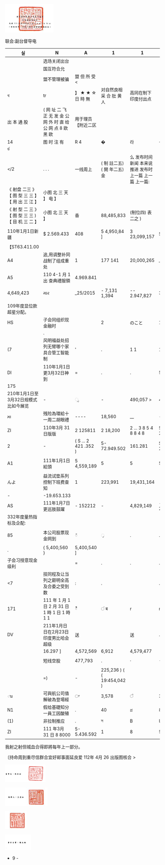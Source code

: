 

![0_image_0.png](0_image_0.png)

联会:副台督导电

|  실                                  | N                                                               | A                    | 1                            | 1                     |                   |              |               |                             |                 |                  |                   |             |                 |               |                 |               |              |           |              |
|--------------------------------------|-----------------------------------------------------------------|----------------------|------------------------------|-----------------------|-------------------|--------------|---------------|-----------------------------|-----------------|------------------|-------------------|-------------|-----------------|---------------|-----------------|---------------|--------------|-----------|--------------|
|                                      | 选场关闭出台                                                    |                      |                              |                       |                   |              |               |                             |                 |                  |                   |             |                 |               |                 |               |              |           |              |
|                                      | 国互符合允                                                      |                      |                              |                       |                   |              |               |                             |                 |                  |                   |             |                 |               |                 |               |              |           |              |
|                                      | 盟不管理被骗                                                    | 盟 但 所 受 <        |                              |                       |                   |              |               |                             |                 |                  |                   |             |                 |               |                 |               |              |           |              |
| থ                                    | tr                                                              | 】 ★ ★ ☆ 日 時 無    | 对自然良相采 合 肚 黄 人     | 高同在制下 印度付出点 |                   |              |               |                             |                 |                  |                   |             |                 |               |                 |               |              |           |              |
| 出 本 通 股                          | ( 网 址 二 飞 正 无 发 金 公 网 外 时 直 给 公 网 点 8 欧 黑 欧 | 用于理员 【附近二区  |                              |                       |                   |              |               |                             |                 |                  |                   |             |                 |               |                 |               |              |           |              |
| 14                                   | 图 时 注 有                                                     | R 4                  | �                            | 라                    | · 二七八二九)     | tê           |               |                             |                 |                  |                   |             |                 |               |                 |               |              |           |              |
| র্ড |
</2                                      | . . .                                                           | 一线周上             | ( 制 註二五) ( 開 年二五) 金 | 么 发布时间 新闻 本来说 推进 发布时 上一篇 上一篇 上一篇:
《 射盘 二三 》 【 图 型 三 三 】 【 用 出 三 江 】 | 小图 北 三 天 】 电 】
《 射 型 二 三 》 【 图 型 三 三 ) 【 目 机 三 二 】 | 小图 北 三 天 】 | 香 | 88,485,833                       | (制位四) 表二之 ) |              |               |                             |                 |                  |                   |             |                 |               |                 |               |              |           |              |
| 110年1月1日新疆                      | $ 2.569.433                                                     | 408                  | 5 4,950,84 ]                 | 3 23,099,157          | $ 2,945,827       | $ 30,725,189 | 5 47/012-412  | ( 3 4,665,523 )             | 5               | 5                | 74,474            | 载 上海电脑 | 图
【ST63.411.00             |                 |               |                 |               |              |           |              |
| A4                                   | 追,用调整补同战制了组成重处                                     | 1                    | 177 141                      | 20,000,265            | _20,631,205       |              |               |                             |                 |                  |                   |             |                 |               |                 |               |              |           |              |
| A5                                   | 110 4-1 月 1 出 查典禮服領                                      | 4.969.841            |                              |                       |                   |              |               |                             |                 |                  |                   |             |                 |               |                 |               |              |           |              |
| 4,649,423                            | માર                                                              | _25/2015             | - 7,131 1,394                | -- 2.947,827          | 36,725,189        | - 27,002 417 | ( 4.665.528 ) | 21,221                      | 150, NO         | ( ___ 2421.552 ) | - 53, 425, 923    | 99.243      | -20,870,714     | -- 84,375,910 |                 |               |              |           |              |
| 109年度显位款超星分配。              |                                                                 |                      |                              |                       |                   |              |               |                             |                 |                  |                   |             |                 |               |                 |               |              |           |              |
| HS                                   | 子会同组织现金融时                                              |                      | 2                            | のこと                | 17                | *            | 1             | 5                           | でこ            | 23,405 ] {       | 442,700 ] (       | 466,105 }   |                 |               |                 |               |              |           |              |
|                                      | .                                                               |                      |                              |                       |                   |              |               |                             |                 |                  |                   |             |                 |               |                 |               |              |           |              |
| (7                                   | 风明福益处招列无臂哪个家具合管工智能制                          | '                    | .                            | 1 1                   | 1,700 ]           | િ             | 8.224         | 8,224                       | .               | .                | -                 | .           | 5,527           | 64,327        | 697,582         | 771,422       |              |           |              |
| DI                                   | 110年1月1日更3月32日神到                                        | =                    | .                            | .                     | 5,005,000         | 5,0023,000   | 1             | .                           |                 | 5,005,033        | 20,087            | 460,781     | 5,485,900       |               |                 |               |              |           |              |
| 175                                  |                                                                 |                      |                              |                       |                   |              |               |                             |                 |                  |                   |             |                 |               |                 |               |              |           |              |
| 210年1月1日至3月32日规模式比如今展览 | -                                                               | ್ಸ                    | -                            | 490,057 >             | 4,730             | (            | 55,543 J      | .                           | 540,800 )       | 2,564 ] (        | 9L.716 )          | 636,587 ]   |                 |               |                 |               |              |           |              |
| וא                                   | 残险為環給十一周二胡眼禮                                        | ----                 | 18,560                       | __                    | --                | 1            | ﺋﺴ            | -----------                 | 73,913          | 23,902           |                   |             |                 |               |                 |               |              |           |              |
| ZI                                   | 110年3月 31 日版版                                              | 2 125811             | 2 18,200                     | 2 ... 3 8 5 4 8 8 4 8 | 5 23.551.321      | 2-2331-336   | 3-2945,827    | $ 41.738,440                | 5 . 22.011.669  | ( 5 . 5.255.520) | $ 26.00 76.521    | 5-194261    |                 |               |                 |               |              |           |              |
| 2                                    | -                                                               | ( S ... 2 421 .352 ) | 5-72.949.502                 | 161.281               | $ 21,004,000      | 2 84.402.422 |               |                             |                 |                  |                   |             |                 |               |                 |               |              |           |              |
| A1                                   | 111年1月1日給頭                                                 | 5 4,559,189          | 5                            | 5                     | 5 4.959.189       | $ 22.048,917 | $ 3,621,366   | $ 4,504,931                 | $ 50,545,451    | $ 63,767,748     | ( 5 9,733,873 )   | 5           | 80,021          | 5 158,811     | ( $ 1,879,155 ) | 5 79,416,558  | ﻬ            | 5 354,177 | 5 79.770.695 |
| んよ                                 | 益流试垫系列控制下班费查知                                      | 1                    | 223,991                      | 19,431,164            |                   |              |               |                             |                 |                  |                   |             |                 |               |                 |               |              |           |              |
| -                                    | -19.653.133                                                     |                      |                              |                       |                   |              |               |                             |                 |                  |                   |             |                 |               |                 |               |              |           |              |
| AS                                   | 111年1月7日更巡肢鼓躍                                           | - 152212             | -                            | 4,829,149             | - 22.043.932      | - 8,621,366  | --            | ... 50,545,431              | 6129479         | ( ...            | 100 Tel           | 196.811     | ( __ 1,829,855) | .. 79,416,514 | 225651          | -- 19,295,301 | -- 924222221 |           |              |
| 332年度量热指标及企配:               |                                                                 |                      |                              |                       |                   |              |               |                             |                 |                  |                   |             |                 |               |                 |               |              |           |              |
| 85                                   | 本公司股票现金网到                                              | ៉                     | ્ર                            | .                     | .                 | .            | ..            | ( Dostoon's 1 ( Destron's ) | .               |                  |                   |             |                 |               |                 |               |              |           |              |
| .                                    | { 5,400,560 }                                                   | 5,400,540 ]          |                              |                       |                   |              |               |                             |                 |                  |                   |             |                 |               |                 |               |              |           |              |
| 子会习授意现金级利                   |                                                                 | =                    | .                            | .                     | .                 | ー           | ಹ             | .                           | ా                | (                | ( 30,273 )        | No.273 ]    |                 |               |                 |               |              |           |              |
| <7                                   | 技同程及让当列之巅明全高及合委之受到数                          | :                    | .                            |                       | .                 | ై             | 0             | .                           | .               | יי               | ా                  | .           | .               | ব             | 4               |               |              |           |              |
| 171                                  | 111 年 1 月 1 日 2 月 31 日 1 時 1 日 1 時 1 1                  | ి                     | ं ब                           | r                     | r                 | i !          | 6,242,293     | 6,242,293                   | : "             | ાં જિલ્લામ            | ି                  | .           | 6,242,297.      | 1,245         | 26,443          | 6,269,986     |              |           |              |
| DV                                   | 211年1月日日在2月23日印度男比哈会超级                           | 送                   |                              | 送                    | .                 | .            | I             |                             | 4,282,355       | 1                | 306.511           |             |                 |               |                 |               |              |           |              |
|                                      | 16.297 ]                                                        | 4,572,569            | 6,912                        | 4,579,477             |                   |              |               |                             |                 |                  |                   |             |                 |               |                 |               |              |           |              |
|                                      | 短线空股                                                        | 477,793              | .                            | ·                     | -77,793           | 20,681,277   | 5             | 场                          | H               | 国               | 【                | ( 952,675   | 1,090           | 57,110 )      | 19,687,278      |               |              |           |              |
|                                      | =)                                                              | -                    | 225,236 ) ( ( 19:454,042 )   |                       |                   |              |               |                             |                 |                  |                   |             |                 |               |                 |               |              |           |              |
| ារ                                    | 可與航公司值解破為登場經                                        | ਾ                     | 3,578                        | ੰ                      | 3,578             | 151,371      | -             | .                           | .               |                  | ਲ                 | =           | .               | 154,949       |                 | 114.949       |              |           |              |
| N1                                   | 假给基礎知分一員工因酸殖                                        | .                    | 40                           | ಪ                     | 808               | .            | י             | .                           | .               | R41              | י                 |             |                 |               |                 |               |              |           |              |
| (1)                                  | 非拉制推应                                                      | .                    | স                            | B                     | ﺎﻣﻤﺎ              | 1            | -             | ---                         | ( ---           | 3,000            | ... 1211          |             |                 |               |                 |               |              |           |              |
| ZI                                   | 111 年3月 31 日 8 8000                                          | 5-5.436.592          | 1                            | 8                     | 5-240200          | 3 42.892.719 | 2 4.621-200   | 2 4.59,831                  | 5 .. 51,387,184 | 2 61623421       | ( 5 - 6 122 233 ) | S __ 66.217 | 5 -- 505-522    | ( 5 2416 345) | $104.008.257    | 223.263       | 210182124    |           |              |

我射之射但城血合得即將每年上一部分。

〔持命周到重尽信群合宜好邮事面延良爱 112年 4月 26 出版图核合 >

![0_image_1.png](0_image_1.png)

![0_image_2.png](0_image_2.png)

![0_image_3.png](0_image_3.png)

![0_image_4.png](0_image_4.png)

- 9 -